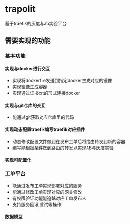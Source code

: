 # trapolit
基于traefik的灰度与ab实验平台


## 需要实现的功能
### 基本功能
#### 实现与docker进行交互
  - 实现将dockerfile发送到指定docker生成对应的镜像
  - 实现镜像生成容器
  - 实现通过证书crt的形式连接docker
#### 实现与git仓库的交互
  - 能通过git获取对应仓库里的代码
#### 实现动态配置traefik编写traefik对应插件
  - 动态修改配置文件做到在发布工单后将路由转发到新的容器
  - 编写能根据条件做到路由的转发以实现AB与灰度实验
#### 实现可配置化
### 工单平台
  - 能通过发布工单实现部署对应的服务
  - 能通过修改工单实现对应的网关修改
  - 有权限验证功能能追踪对应工单发布人
  - 支持服务回滚 重试等操作
#### 数据模型
